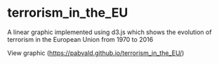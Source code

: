 # terrorism_in_the_EU
A linear graphic implemented using d3.js which shows the evolution of terrorism in the European Union from 1970 to 2016

View graphic (https://pabvald.github.io/terrorism_in_the_EU/)
